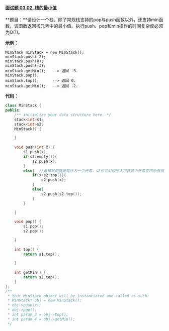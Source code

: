 #### [面试题 03.02. 栈的最小值](https://leetcode-cn.com/problems/min-stack-lcci/)

**题目：**请设计一个栈，除了常规栈支持的pop与push函数以外，还支持min函数，该函数返回栈元素中的最小值。执行push、pop和min操作的时间复杂度必须为O(1)。

**示例：**

```
MinStack minStack = new MinStack();
minStack.push(-2);
minStack.push(0);
minStack.push(-3);
minStack.getMin();   --> 返回 -3.
minStack.pop();
minStack.top();      --> 返回 0.
minStack.getMin();   --> 返回 -2.
```

**代码：**

```c++
class MinStack {
public:
    /** initialize your data structure here. */
    stack<int>s1;
    stack<int>s2;
    MinStack() {

    }
    
    void push(int x) {
        s1.push(x);
        if(s2.empty()){
            s2.push(x);
        }
        else{  //最精妙的就是每压入一个元素，s2也会对应压入包含这个元素在内所有值的的最小值。
            if(x<s2.top()){
                s2.push(x);
            }
            else{
                s2.push(s2.top());
            }
        }

    }
    
    void pop() {
        s1.pop();
        s2.pop();

    }
    
    int top() {
        return s1.top();

    }
    
    int getMin() {
        return s2.top();
    }
};
/**
 * Your MinStack object will be instantiated and called as such:
 * MinStack* obj = new MinStack();
 * obj->push(x);
 * obj->pop();
 * int param_3 = obj->top();
 * int param_4 = obj->getMin();
 */
```

